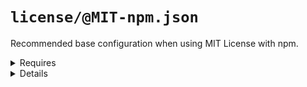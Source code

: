 # `license/@MIT-npm.json`

Recommended base configuration when using MIT License with npm.

<details>
  <summary>Requires</summary>

- npm

</details>

<details>
  <summary>Details</summary>

## license/MIT-LICENSE

_Updating `LICENSE` using `overwrite`._

- Generate [MIT license](https://en.wikipedia.org/wiki/MIT_License) file.

## license/MIT-npm

_Updating `package.json` using `merge-shallow`._

- Link MIT license file into [npm](https://www.npmjs.com/) configuration.

  <details>
    <summary>Requires</summary>

- npm

  </details>

</details>

